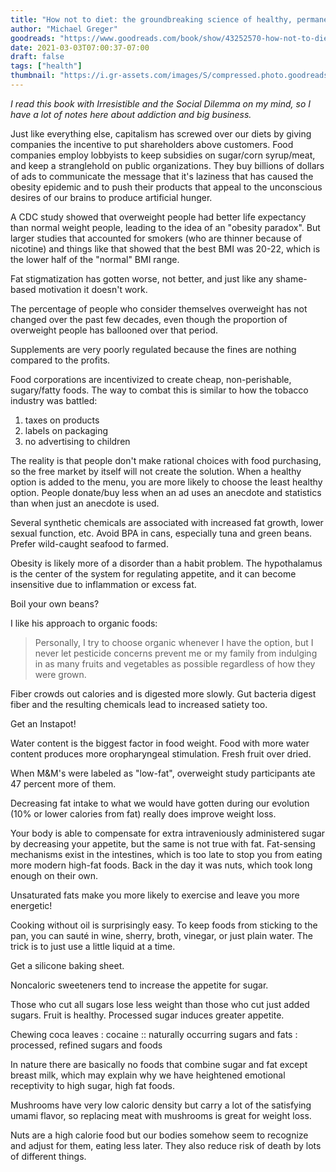 ```yaml
---
title: "How not to diet: the groundbreaking science of healthy, permanent weight loss"
author: "Michael Greger"
goodreads: "https://www.goodreads.com/book/show/43252570-how-not-to-diet"
date: 2021-03-03T07:00:37-07:00
draft: false
tags: ["health"]
thumbnail: "https://i.gr-assets.com/images/S/compressed.photo.goodreads.com/books/1566114222l/43252570._SY475_.jpg"
---
```


*I read this book with Irresistible and the Social Dilemma on my mind, so I have a lot of notes here about addiction and big business.*

Just like everything else, capitalism has screwed over our diets by giving companies the incentive to put shareholders above customers. Food companies employ lobbyists to keep subsidies on sugar/corn syrup/meat, and keep a stranglehold on public organizations. They buy billions of dollars of ads to communicate the message that it's laziness that has caused the obesity epidemic and to push their products that appeal to the unconscious desires of our brains to produce artificial hunger.

A CDC study showed that overweight people had better life expectancy than normal weight people, leading to the idea of an "obesity paradox". But larger studies that accounted for smokers (who are thinner because of nicotine) and things like that showed that the best BMI was 20-22, which is the lower half of the "normal" BMI range.

Fat stigmatization has gotten worse, not better, and just like any shame-based motivation it doesn't work.

The percentage of people who consider themselves overweight has not changed over the past few decades, even though the proportion of overweight people has ballooned over that period.

Supplements are very poorly regulated because the fines are nothing compared to the profits.

Food corporations are incentivized to create cheap, non-perishable, sugary/fatty foods. The way to combat this is similar to how the tobacco industry was battled:

1. taxes on products
1. labels on packaging
1. no advertising to children

The reality is that people don't make rational choices with food purchasing, so the free market by itself will not create the solution. When a healthy option is added to the menu, you are more likely to choose the least healthy option. People donate/buy less when an ad uses an anecdote and statistics than when just an anecdote is used.

Several synthetic chemicals are associated with increased fat growth, lower sexual function, etc. Avoid BPA in cans, especially tuna and green beans. Prefer wild-caught seafood to farmed.

Obesity is likely more of a disorder than a habit problem. The hypothalamus is the center of the system for regulating appetite, and it can become insensitive due to inflammation or excess fat.

Boil your own beans?

I like his approach to organic foods:

> Personally, I try to choose organic whenever I have the option, but I never let pesticide concerns prevent me or my family from indulging in as many fruits and vegetables as possible regardless of how they were grown.

Fiber crowds out calories and is digested more slowly. Gut bacteria digest fiber and the resulting chemicals lead to increased satiety too.

Get an Instapot!

Water content is the biggest factor in food weight. Food with more water content produces more oropharyngeal stimulation. Fresh fruit over dried.

When M&M's were labeled as "low-fat", overweight study participants ate 47 percent more of them.

Decreasing fat intake to what we would have gotten during our evolution (10% or lower calories from fat) really does improve weight loss.

Your body is able to compensate for extra intraveniously administered sugar by decreasing your appetite, but the same is not true with fat.
Fat-sensing mechanisms exist in the intestines, which is too late to stop you from eating more modern high-fat foods. Back in the day it was nuts, which took long enough on their own.

Unsaturated fats make you more likely to exercise and leave you more energetic!

Cooking without oil is surprisingly easy. To keep foods from sticking to the pan, you can sauté in wine, sherry, broth, vinegar, or just plain water. The trick is to just use a little liquid at a time.

Get a silicone baking sheet.

Noncaloric sweeteners tend to increase the appetite for sugar.

Those who cut all sugars lose less weight than those who cut just added sugars. Fruit is healthy. Processed sugar induces greater appetite.

Chewing coca leaves : cocaine :: naturally occurring sugars and fats : processed, refined sugars and foods

In nature there are basically no foods that combine sugar and fat except breast milk, which may explain why we have heightened emotional receptivity to high sugar, high fat foods.

Mushrooms have very low caloric density but carry a lot of the satisfying umami flavor, so replacing meat with mushrooms is great for weight loss.

Nuts are a high calorie food but our bodies somehow seem to recognize and adjust for them, eating less later. They also reduce risk of death by lots of different things.
